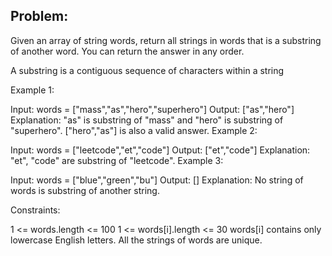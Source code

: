 ## Problem:
Given an array of string words, return all strings in words that is a substring of another word. You can return the answer in any order.

A substring is a contiguous sequence of characters within a string

 

Example 1:

Input: words = ["mass","as","hero","superhero"]
Output: ["as","hero"]
Explanation: "as" is substring of "mass" and "hero" is substring of "superhero".
["hero","as"] is also a valid answer.
Example 2:

Input: words = ["leetcode","et","code"]
Output: ["et","code"]
Explanation: "et", "code" are substring of "leetcode".
Example 3:

Input: words = ["blue","green","bu"]
Output: []
Explanation: No string of words is substring of another string.
 

Constraints:

1 <= words.length <= 100
1 <= words[i].length <= 30
words[i] contains only lowercase English letters.
All the strings of words are unique.